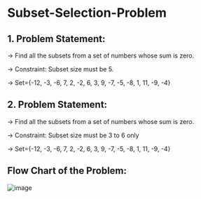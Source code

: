 # Subset-Selection-Problem
## 1. Problem Statement:
-> Find all the subsets from a set of numbers whose sum is zero.

-> Constraint: Subset size must be 5.

-> Set={-12, -3, -6, 7, 2, -2, 6, 3, 9, -7, -5, -8, 1, 11, -9, -4}


## 2. Problem Statement:
-> Find all the subsets from a set of numbers whose sum is zero.

-> Constraint: Subset size must be 3 to 6 only

-> Set={-12, -3, -6, 7, 2, -2, 6, 3, 9, -7, -5, -8, 1, 11, -9, -4}

## Flow Chart of the Problem:
![image](https://github.com/user-attachments/assets/55d50382-1e01-4108-a9b6-cc53c96c16f1)

